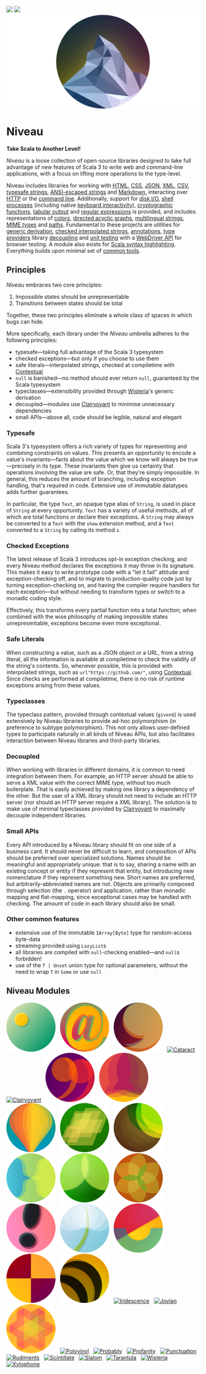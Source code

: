 [<img src="https://img.shields.io/discord/633198088311537684?color=8899f7&label=DISCORD&style=for-the-badge" height="24">](https://discord.gg/v7CjtbnwDq)
[<img src="https://vent.dev/badge/propensive/niveau" height="24">](https://vent.dev/)
<img src="/doc/images/github.png" valign="middle">

# Niveau

**Take Scala to Another Level!**

_Niveau_ is a loose collection of open-source libraries designed to take full advantage of new
features of Scala 3 to write web and command-line applications, with a focus on lifting more
operations to the type-level.

Niveau includes libraries for working with [HTML](https://github.com/propensive/honeycomb/),
[CSS](https://github.com/propensive/cataract/), [JSON](https://github.com/propensive/euphemism/),
[XML](https://github.com/propensive/xylophone/), [CSV](https://github.com/propensive/caesura/),
[typesafe strings](https://github.com/propensive/gossamer/),
[ANSI-escaped strings](https://github.com/propensive/escapade/) and
[Markdown](https://github.com/propensive/punctuation/), interacting over
[HTTP](https://github.com/propensive/scintillate/) or the
[command line](https://github.com/propensive/exoskeleton/). Additionally, support for
[disk I/O](https://github.com/propensive/jovian/),
[shell processes](https://github.com/propensive/guillotine/) (including native
[keyboard interactivity](https://github.com/propensive/rivulet/)),
[cryptographic functions](https://github.com/propensive/gastronomy/),
[tabular output](https://github.com/propensive/escritoire/) and
[regular expressions](https://github.com/propensive/kaleidoscope/) is provided, and includes
representations of [colors](https://github.com/propensive/iridescence/),
[directed acyclic graphs](https://github.com/propensive/acyclicity/),
[multilingual strings](https://github.com/propensive/cosmopolite/),
[MIME types](https://github.com/propensive/gesticulate/) and
[paths](https://github.com/propensive/slalom/). Fundamental to these projects are utilities for
[generic derivation](https://github.com/propensive/wisteria/),
[checked interpolated strings](https://github.com/propensive/contextual/),
[annotations](https://github.com/propensive/adversaria/),
[type providers](https://github.com/propensive/polyvinyl/)
library [decoupling](https://github.com/propensive/clairvoyant/) and
[unit testing](https://github.com/propensive/probably/) with a
[WebDriver API](https://github.com/propensive/tarantula/) for browser testing. A module also
exists for [Scala syntax highlighting](https://github.com/propensive/harlequin/). Everything
builds upon minimal set of [common tools](https://github.com/propensive/rudiments/).

## Principles

_Niveau_ embraces two core principles:
1. Impossible states should be unrepresentable
2. Transitions between states should be total

Together, these two principles eliminate a whole class of spaces in which bugs can hide.

More specifically, each library under the _Niveau_ umbrella adheres to the following principles:
- typesafe—taking full advantage of the Scala 3 typesystem
- checked exceptions—but only if you choose to use them
- safe literals—interpolated strings, checked at compiletime with
  [Contextual](https://github.com/propensive/contextual/)
- `null` is banished—no method should ever return `null`, guaranteed by the Scala typesystem
- typeclasses—extensibility provided through
  [Wisteria](https://github.com/propensive/wisteria/)'s generic derivation
- decoupled—modules use [Clairvoyant](https://github.com/propensive/clairvoyant/) to minimise
  unnecessary dependencies
- small APIs—above all, code should be legible, natural and elegant

### Typesafe

Scala 3's typesystem offers a rich variety of types for representing and combining constraints on
values. This presents an opportunity to encode a value's invariants—facts about the value which we
know will always be true—precisely in its type. These invariants then give us certainty that
operations involving the value are safe. Or, that they're simply impossible. In general, this
reduces the amount of branching, including exception handling, that's required in code. Extensive
use of immutable datatypes adds further guarantees.

In particular, the type `Text`, an opaque type alias of `String`, is used in place of `String` at
every opportunity. `Text` has a variety of useful methods, all of which are total functions or
declare their exceptions. A `String` may always be converted to a `Text` with the `show` extension
method, and a `Text` converted to a `String` by calling its method `s`.

### Checked Exceptions

The latest release of Scala 3 introduces opt-in exception checking, and every Niveau method declares
the exceptions it may throw in its signature. This makes it easy to write prototype code with
a "let it fail" attitude and exception-checking off, and to migrate to production-quality code just
by turning exception-checking on, and having the compiler require handlers for each exception—but
without needing to transform types or switch to a monadic coding style.

Effectively, this transforms every partial function into a total function; when combined with the
wise philosophy of making impossible states unrepresentable, exceptions become even more
exceptional.

### Safe Literals

When constructing a value, such as a JSON object or a URL, from a string literal, all the
information is available at compiletime to check the validity of the string's contents. So,
whenever possible, this is provided with interpolated strings, such as `url"https://github.com/"`,
using [Contextual](https://github.com/propensive/contextual/). Since checks are performed at
compiletime, there is no risk of runtime exceptions arising from these values.

### Typeclasses

The typeclass pattern, provided through contextual values (`given`s) is used extensively by
Niveau libraries to provide ad-hoc polymorphism (in preference to subtype polymorphism). This not
only allows user-defined types to participate naturally in all kinds of Niveau APIs, but also
facilitates interaction between Niveau libraries and third-party libraries.

### Decoupled

When working with libraries in different domains, it is common to need integration between them.
For example, an HTTP server should be able to serve a XML value with the correct MIME type, without
too much boilerplate. That is easily achieved by making one library a dependency of the other. But
the user of a XML library should not need to include an HTTP server (nor should an HTTP server
require a XML library). The solution is to make use of minimal typeclasses provided by
[Clairvoyant](https://github.com/propensive/clairvoyant/) to maximally decouple independent
libraries.

### Small APIs

Every API introduced by a Niveau library should fit on one side of a business card. It should never
be difficult to learn, and composition of APIs should be preferred over specialized solutions. Names
should be meaningful and appropriately unique: that is to say, sharing a name with an existing
concept or entity if they represent that entity, but introducing new nomenclature if they represent
something new. Short names are preferred, but arbitrarily-abbreviated names are not. Objects are
primarily composed through selection (the `.` operator) and application, rather than monadic mapping
and flat-mapping, since exceptional cases may be handled with checking. The amount of code in each
library should also be small.

### Other common features

- extensive use of the immutable `IArray[Byte]` type for random-access byte-data
- streaming provided using `LazyList`s
- all libraries are compiled with `null`-checking enabled—and `null`s forbidden!
- use of the `T | Unset` union type for optional parameters, without the need to wrap `T` in `Some` or use `null`

## Niveau Modules

[![Acyclicity](https://github.com/propensive/acyclicity/raw/main/doc/images/128x128.png)](https://github.com/propensive/acyclicity/) &nbsp;
[![Adversaria](https://github.com/propensive/adversaria/raw/main/doc/images/128x128.png)](https://github.com/propensive/adversaria/) &nbsp;
[![Caesura](https://github.com/propensive/caesura/raw/main/doc/images/128x128.png)](https://github.com/propensive/caesura/) &nbsp;
[![Cataract](https://github.com/propensive/cataract/raw/main/doc/images/128x128.png)](https://github.com/propensive/cataract/) &nbsp;
[![Clairvoyant](https://github.com/propensive/clairvoyant/raw/main/doc/images/128x128.png)](https://github.com/propensive/clairvoyant/) &nbsp;
[![Contextual](https://github.com/propensive/contextual/raw/main/doc/images/128x128.png)](https://github.com/propensive/contextual/) &nbsp;
[![Cosmopolite](https://github.com/propensive/cosmopolite/raw/main/doc/images/128x128.png)](https://github.com/propensive/cosmopolite/) &nbsp;
[![Escapade](https://github.com/propensive/escapade/raw/main/doc/images/128x128.png)](https://github.com/propensive/escapade/) &nbsp;
[![Escritoire](https://github.com/propensive/escritoire/raw/main/doc/images/128x128.png)](https://github.com/propensive/escritoire/) &nbsp;
[![Eucalyptus](https://github.com/propensive/eucalyptus/raw/main/doc/images/128x128.png)](https://github.com/propensive/eucalyptus/) &nbsp;
[![Euphemism](https://github.com/propensive/euphemism/raw/main/doc/images/128x128.png)](https://github.com/propensive/euphemism/) &nbsp;
[![Exoskeleton](https://github.com/propensive/exoskeleton/raw/main/doc/images/128x128.png)](https://github.com/propensive/exoskeleton/) &nbsp;
[![Gastronomy](https://github.com/propensive/gastronomy/raw/main/doc/images/128x128.png)](https://github.com/propensive/gastronomy/) &nbsp;
[![Gesticulate](https://github.com/propensive/gesticulate/raw/main/doc/images/128x128.png)](https://github.com/propensive/gesticulate/) &nbsp;
[![Gossamer](https://github.com/propensive/gossamer/raw/main/doc/images/128x128.png)](https://github.com/propensive/gossamer/) &nbsp;
[![Guillotine](https://github.com/propensive/guillotine/raw/main/doc/images/128x128.png)](https://github.com/propensive/guillotine/) &nbsp;
[![Harlequin](https://github.com/propensive/harlequin/raw/main/doc/images/128x128.png)](https://github.com/propensive/harlequin/) &nbsp;
[![Honeycomb](https://github.com/propensive/honeycomb/raw/main/doc/images/128x128.png)](https://github.com/propensive/honeycomb/) &nbsp;
[![Iridescence](https://github.com/propensive/iridescence/raw/main/doc/images/128x128.png)](https://github.com/propensive/iridescence/) &nbsp;
[![Jovian](https://github.com/propensive/jovian/raw/main/doc/images/128x128.png)](https://github.com/propensive/jovian/) &nbsp;
[![Kaleidoscope](https://github.com/propensive/kaleidoscope/raw/main/doc/images/128x128.png)](https://github.com/propensive/kaleidoscope/) &nbsp;
[![Polyvinyl](https://github.com/propensive/polyvinyl/raw/main/doc/images/128x128.png)](https://github.com/propensive/polyvinyl/) &nbsp;
[![Probably](https://github.com/propensive/probably/raw/main/doc/images/128x128.png)](https://github.com/propensive/probably/) &nbsp;
[![Profanity](https://github.com/propensive/profanity/raw/main/doc/images/128x128.png)](https://github.com/propensive/profanity/) &nbsp;
[![Punctuation](https://github.com/propensive/punctuation/raw/main/doc/images/128x128.png)](https://github.com/propensive/punctuation/) &nbsp;
[![Rudiments](https://github.com/propensive/rudiments/raw/main/doc/images/128x128.png)](https://github.com/propensive/rudiments/) &nbsp;
[![Scintillate](https://github.com/propensive/scintillate/raw/main/doc/images/128x128.png)](https://github.com/propensive/scintillate/) &nbsp;
[![Slalom](https://github.com/propensive/slalom/raw/main/doc/images/128x128.png)](https://github.com/propensive/slalom/) &nbsp;
[![Tarantula](https://github.com/propensive/tarantula/raw/main/doc/images/128x128.png)](https://github.com/propensive/tarantula/) &nbsp;
[![Wisteria](https://github.com/propensive/wisteria/raw/main/doc/images/128x128.png)](https://github.com/propensive/wisteria/) &nbsp;
[![Xylophone](https://github.com/propensive/xylophone/raw/main/doc/images/128x128.png)](https://github.com/propensive/xylophone/) &nbsp;
